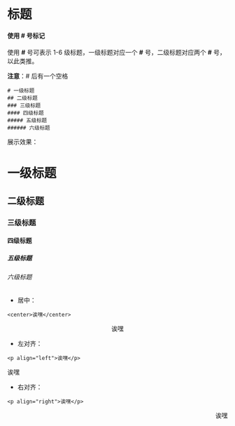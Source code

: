# 标题

#### 使用 # 号标记

使用 **#** 号可表示 1-6 级标题，一级标题对应一个 **#** 号，二级标题对应两个 **#** 号，以此类推。

**注意**：# 后有一个空格

```
# 一级标题
## 二级标题
### 三级标题
#### 四级标题
##### 五级标题
###### 六级标题
```

 展示效果：

# 一级标题

## 二级标题

### 三级标题

#### 四级标题

##### 五级标题

###### 六级标题



* 居中：

```text
<center>诶嘿</center>
```

<center>诶嘿</center>



* 左对齐：

```text
<p align="left">诶嘿</p>
```

<p align="left">诶嘿</p>



* 右对齐：

```text
<p align="right">诶嘿</p>
```

<p align="right">诶嘿</p>



